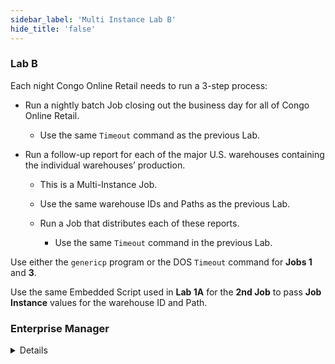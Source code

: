 ```yaml
---
sidebar_label: 'Multi Instance Lab B'
hide_title: 'false'
---
```


<head>
  <meta name="robots" content="noindex, nofollow" />
</head>

### Lab B

Each night Congo Online Retail needs to run a 3-step process:

* Run a nightly batch Job closing out the business day for all of Congo Online Retail.
    * Use the same ```Timeout``` command as the previous Lab.

* Run a follow-up report for each of the major U.S. warehouses containing the individual warehouses’ production.  

    * This is a Multi-Instance Job.  

    * Use the same warehouse IDs and Paths as the previous Lab.  

    * Run a Job that distributes each of these reports. 
        * Use the same ```Timeout``` command in the previous Lab.

Use either the ```genericp``` program or the DOS ```Timeout``` command for **Jobs 1** and **3**. 

Use the same Embedded Script used in **Lab 1A** for the **2nd Job** to pass **Job Instance** values for the warehouse ID and Path. 

### Enterprise Manager

<details>

Each night Congo Online Retail needs to run a 3-step process:

* Run a nightly batch Job closing out the business day for all of Congo Online Retail.
    * Use the same ```Timeout``` command as the previous Lab.

* Run a follow-up report for each of the major U.S. warehouses containing the individual warehouses’ production.  

    * This is a Multi-Instance Job.  

    * Use the same warehouse IDs and Paths as the previous Lab.  

    * Run a Job that distributes each of these reports. 
        * Use the same ```Timeout``` command in the previous Lab.

Use either the ```genericp``` program or the DOS ```Timeout``` command for **Jobs 1** and **3**. 

Use the same Embedded Script used in **Lab 1A** for the **2nd Job** to pass **Job Instance** values for the warehouse ID and Path. 

</details>
